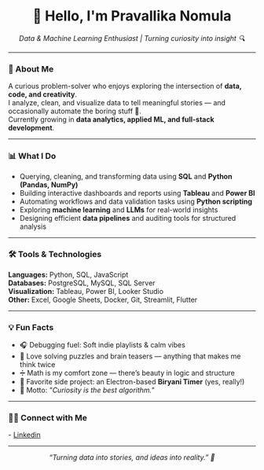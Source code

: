 <h1 align="center">👋 Hello, I'm Pravallika Nomula</h1>

<p align="center">
  <em>Data & Machine Learning Enthusiast | Turning curiosity into insight 🔍</em>
</p>

---

### 🧠 About Me
A curious problem-solver who enjoys exploring the intersection of **data, code, and creativity**.  
I analyze, clean, and visualize data to tell meaningful stories — and occasionally automate the boring stuff 🤖.  
Currently growing in **data analytics, applied ML, and full-stack development**.

---

### 📊 What I Do
- Querying, cleaning, and transforming data using **SQL** and **Python (Pandas, NumPy)**  
- Building interactive dashboards and reports using **Tableau** and **Power BI**  
- Automating workflows and data validation tasks using **Python scripting**  
- Exploring **machine learning** and **LLMs** for real-world insights  
- Designing efficient **data pipelines** and auditing tools for structured analysis  

---

### 🛠️ Tools & Technologies

**Languages:** Python, SQL, JavaScript  
**Databases:** PostgreSQL, MySQL, SQL Server  
**Visualization:** Tableau, Power BI, Looker Studio  
**Other:** Excel, Google Sheets, Docker, Git, Streamlit, Flutter  

---

### 💡 Fun Facts
- 🎧 Debugging fuel: Soft indie playlists & calm vibes
- 🧩 Love solving puzzles and brain teasers — anything that makes me think twice
- ➗ Math is my comfort zone — there’s beauty in logic and structure
- 🍛 Favorite side project: an Electron-based **Biryani Timer** (yes, really!)  
- 🧠 Motto: *"Curiosity is the best algorithm."*  

---

### 👋🏻 Connect with Me

 <p>
  - <a href="https://www.linkedin.com/in/pravallika-nomula/" target="_blank">Linkedin</a>
</p>

---

<p align="center">
  <em>“Turning data into stories, and ideas into reality.” 🌟</em>
</p>

